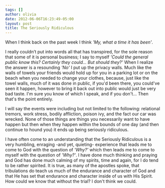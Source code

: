 ```yaml
---
tags: []
author: olivia
date: 2012-06-06T16:23:49-05:00
layout: post
title: The Seriously Ridiculous
---
```


When I think back on the past week I think _'My, what a time it has been'_.

I really couldn’t put into words all that has transpired, for the sole reason that some of it is personal business; I say to myself *'Could the general public know this? Certainly they could… But should they?'* When I realize the answer is a resounding _'No'_ I put up the privacy walls. Much like the walls of towels your friends would hold up for you in a parking lot or on the beach when you needed to change your clothes, because, just like the towel walls, much of it was done in public, if you'd been there, you could've seen it happen, however to bring it back out into public would just be very bad taste. I'm sure you know of which I speak, and if you don't… Then that's the point entirely.

I will say the events were including but not limited to the following: relational tremors, work stress, bodily affliction, poison ivy, and the fact our car was wrecked. None of those things are things you necessarily want to have happen but then when they happen within the bounds of one day (and then continue to hound you) it ends up being seriously ridiculous.

I have often come to an understanding that the Seriously Ridiculous is a very humbling, enraging -and yet, quieting- experience that leads me to come to God with the question of *'Why?'* which then leads me to come to myself with the question of *'Why?'*. I have done much thinking and praying and God has done much calming of my spirits, time and again, for I do tend to be rather spirited. It is true, as many of the apostles spoke, that tribulations do teach us much of the endurance and character of God and that He has set that endurance and character inside of us with His Spirit. How could we know that without the trial? I don't think we could.
